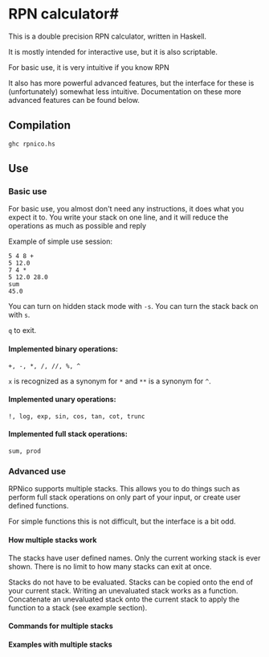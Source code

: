 # RPN calculator#

This is a double precision RPN calculator, written in Haskell.

It is mostly intended for interactive use, but it is also scriptable.

For basic use, it is very intuitive if you know RPN

It also has more powerful advanced features, but the interface for these is (unfortunately) somewhat less intuitive.
Documentation on these more advanced features can be found below.

## Compilation

`ghc rpnico.hs`

## Use

### Basic use

For basic use, you almost don't need any instructions, it does what you expect it to.
You write your stack on one line, and it will reduce the operations as much as possible and reply

Example of simple use session:
```
5 4 8 +
5 12.0
7 4 *
5 12.0 28.0
sum
45.0
```

You can turn on hidden stack mode with `-s`.
You can turn the stack back on with `s`.

`q` to exit.

#### Implemented binary operations:

`+, -, *, /, //, %, ^`

`x` is recognized as a synonym for `*` and `**` is a synonym for `^`.

#### Implemented unary operations:

`!, log, exp, sin, cos, tan, cot, trunc`

#### Implemented full stack operations:

`sum, prod`

### Advanced use

RPNico supports multiple stacks.
This allows you to do things such as perform full stack operations on only part of your input, or create user defined functions.

For simple functions this is not difficult, but the interface is a bit odd.

#### How multiple stacks work

The stacks have user defined names.
Only the current working stack is ever shown.
There is no limit to how many stacks can exit at once.

Stacks do not have to be evaluated.
Stacks can be copied onto the end of your current stack.
Writing an unevaluated stack works as a function.
Concatenate an unevaluated stack onto the current stack to apply the function to a stack (see example section).

#### Commands for multiple stacks

#### Examples with multiple stacks
